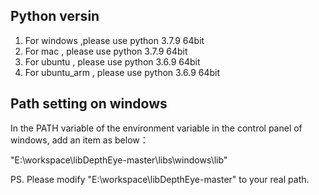 ## Python versin
1. For windows ,please use python 3.7.9 64bit
2. For mac , please use python 3.7.9 64bit
3. For ubuntu  , please use python 3.6.9 64bit 
3. For ubuntu_arm  , please use python 3.6.9 64bit 

## Path setting on windows

In the PATH variable of the environment variable in the control panel of windows, add an item as below：

"E:\workspace\libDepthEye-master\libs\windows\lib"

PS. Please modify  "E:\workspace\libDepthEye-master"  to your real path.


